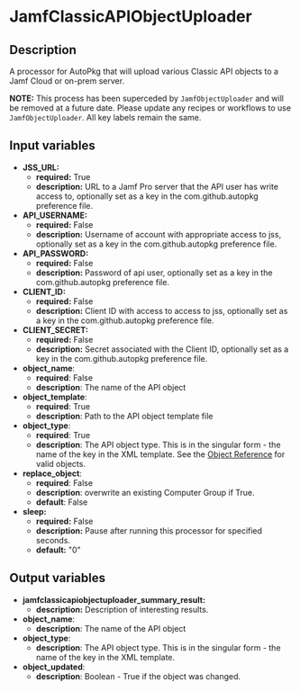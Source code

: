 # JamfClassicAPIObjectUploader

## Description

A processor for AutoPkg that will upload various Classic API objects to a Jamf Cloud or on-prem server.

**NOTE:** This process has been superceded by `JamfObjectUploader` and will be removed at a future date. Please update any recipes or workflows to use `JamfObjectUploader`. All key labels remain the same.

## Input variables

- **JSS_URL:**
  - **required:** True
  - **description:** URL to a Jamf Pro server that the API user has write access to, optionally set as a key in the com.github.autopkg preference file.
- **API_USERNAME:**
  - **required:** False
  - **description:** Username of account with appropriate access to jss, optionally set as a key in the com.github.autopkg preference file.
- **API_PASSWORD:**
  - **required:** False
  - **description:** Password of api user, optionally set as a key in the com.github.autopkg preference file.
- **CLIENT_ID:**
  - **required:** False
  - **description:** Client ID with access to access to jss, optionally set as a key in the com.github.autopkg preference file.
- **CLIENT_SECRET:**
  - **required:** False
  - **description:** Secret associated with the Client ID, optionally set as a key in the com.github.autopkg preference file.
- **object_name**:
  - **required**: False
  - **description**: The name of the API object
- **object_template**:
  - **required**: True
  - **description**: Path to the API object template file
- **object_type**:
  - **required**: True
  - **description**: The API object type. This is in the singular form - the name of the key in the XML template. See the [Object Reference](./Object%20Reference.md) for valid objects.
- **replace_object**:
  - **required**: False
  - **description**: overwrite an existing Computer Group if True.
  - **default**: False
- **sleep:**
  - **required:** False
  - **description:** Pause after running this processor for specified seconds.
  - **default:** "0"

## Output variables

- **jamfclassicapiobjectuploader_summary_result:**
  - **description:** Description of interesting results.
- **object_name**:
  - **description**: The name of the API object
- **object_type**:
  - **description**: The API object type. This is in the singular form - the name of the key in the XML template.
- **object_updated**:
  - **description**: Boolean - True if the object was changed.
